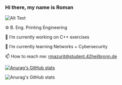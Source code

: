 ### Hi there, my name is Roman

![Alt Text](https://media.giphy.com/media/WsvLlmmjx9tnmeTPNc/giphy.gif)


⚙️ B. Eng. Printing Engineering

🔭 I’m currently working on C++ exercises 

🌱 I’m currently learning Networks + Cybersecurity 

📫 How to reach me: rmazurit@student.42heilbronn.de 








[![Anurag's GitHub stats](https://github-readme-stats.vercel.app/api?username=FVNRLS)](https://github.com/FVNRLS/github-readme-stats)

![Anurag's GitHub stats](https://github-readme-stats.vercel.app/api?username=FVNRLS&count_private=true)
